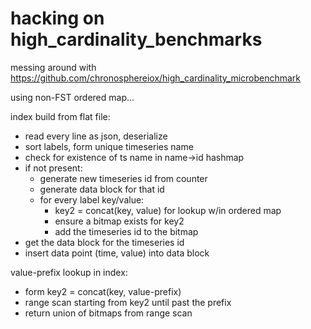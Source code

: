 # hacking on high_cardinality_benchmarks
messing around with https://github.com/chronosphereiox/high_cardinality_microbenchmark

using non-FST ordered map...

index build from flat file:
- read every line as json, deserialize
- sort labels, form unique timeseries name
- check for existence of ts name in name->id hashmap
- if not present:
    - generate new timeseries id from counter
    - generate data block for that id
    - for every label key/value:
        - key2 = concat(key, value) for lookup w/in ordered map
        - ensure a bitmap exists for key2
        - add the timeseries id to the bitmap
- get the data block for the timeseries id
- insert data point (time, value) into data block

value-prefix lookup in index:
- form key2 = concat(key, value-prefix)
- range scan starting from key2 until past the prefix
- return union of bitmaps from range scan

